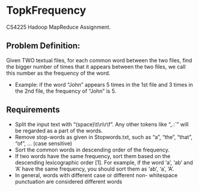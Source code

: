 # TopkFrequency
CS4225 Hadoop MapReduce Assignment. 

## Problem Definition:  
Given TWO textual files, for each common word between the two files, find the bigger number of times that it appears between the two files, we call this number as the frequency of the word.  
- Example: if the word “John” appears 5 times in the 1st file and 3 times in the 2nd file, the frequency of “John” is 5.

## Requirements
- Split the input text with “(space)\t\n\r\f”. Any other tokens like “,.:`” will be regarded as a part of the words. 
- Remove stop-words as given in Stopwords.txt, such as “a”, “the”, “that”, “of”, ... (case sensitive)
- Sort the common words in descending order of the frequency.
- If two words have the same frequency, sort them based on the descending lexicographic order [1]. For example, if the word ‘a’, ‘ab’ and ‘A’ have the same frequency, you should sort them as ‘ab’, ‘a’, ‘A’.
- In general, words with different case or different non- whitespace punctuation are considered different words
